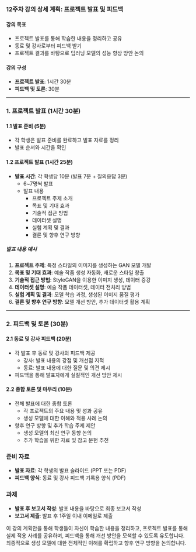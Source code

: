 ### 12주차 강의 상세 계획: 프로젝트 발표 및 피드백

#### 강의 목표
- 프로젝트 발표를 통해 학습한 내용을 정리하고 공유
- 동료 및 강사로부터 피드백 받기
- 프로젝트 결과를 바탕으로 딥러닝 모델의 성능 향상 방안 논의

#### 강의 구성
- **프로젝트 발표**: 1시간 30분
- **피드백 및 토론**: 30분

---

### 1. 프로젝트 발표 (1시간 30분)

#### 1.1 발표 준비 (5분)
- 각 학생은 발표 준비를 완료하고 발표 자료를 정리
- 발표 순서와 시간을 확인

#### 1.2 프로젝트 발표 (1시간 25분)
- **발표 시간**: 각 학생당 10분 (발표 7분 + 질의응답 3분)
  - 6~7명씩 발표
  - 발표 내용
    - 프로젝트 주제 소개
    - 목표 및 기대 효과
    - 기술적 접근 방법
    - 데이터셋 설명
    - 실험 계획 및 결과
    - 결론 및 향후 연구 방향

##### 발표 내용 예시
1. **프로젝트 주제**: 특정 스타일의 이미지를 생성하는 GAN 모델 개발
2. **목표 및 기대 효과**: 예술 작품 생성 자동화, 새로운 스타일 창출
3. **기술적 접근 방법**: StyleGAN을 이용한 이미지 생성, 데이터 증강
4. **데이터셋 설명**: 예술 작품 데이터셋, 데이터 전처리 방법
5. **실험 계획 및 결과**: 모델 학습 과정, 생성된 이미지 품질 평가
6. **결론 및 향후 연구 방향**: 모델 개선 방안, 추가 데이터셋 활용 계획

---

### 2. 피드백 및 토론 (30분)

#### 2.1 동료 및 강사 피드백 (20분)
- 각 발표 후 동료 및 강사의 피드백 제공
  - 강사: 발표 내용의 강점 및 개선점 지적
  - 동료: 발표 내용에 대한 질문 및 의견 제시
- 피드백을 통해 발표자에게 실질적인 개선 방안 제시

#### 2.2 종합 토론 및 마무리 (10분)
- 전체 발표에 대한 종합 토론
  - 각 프로젝트의 주요 내용 및 성과 공유
  - 생성 모델에 대한 이해와 적용 사례 논의
- 향후 연구 방향 및 추가 학습 주제 제안
  - 생성 모델의 최신 연구 동향 논의
  - 추가 학습을 위한 자료 및 참고 문헌 추천

### 준비 자료
- **발표 자료**: 각 학생의 발표 슬라이드 (PPT 또는 PDF)
- **피드백 양식**: 동료 및 강사 피드백 기록용 양식 (PDF)

### 과제
- **발표 후 보고서 작성**: 발표 내용을 바탕으로 최종 보고서 작성
- **보고서 제출**: 발표 후 1주일 이내 이메일로 제출

이 강의 계획안을 통해 학생들이 자신이 학습한 내용을 정리하고, 프로젝트 발표를 통해 실제 적용 사례를 공유하며, 피드백을 통해 개선 방안을 모색할 수 있도록 유도합니다. 최종적으로 생성 모델에 대한 전체적인 이해를 확립하고 향후 연구 방향을 논의합니다.